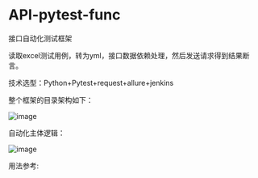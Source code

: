 # API-pytest-func

接口自动化测试框架

读取excel测试用例，转为yml，接口数据依赖处理，然后发送请求得到结果断言。

技术选型：Python+Pytest+request+allure+jenkins

整个框架的目录架构如下：

![image](https://user-images.githubusercontent.com/65322530/126270234-c60c1105-193f-44f6-9e57-91429e9d21d8.png)


自动化主体逻辑：

![image](https://user-images.githubusercontent.com/65322530/126269181-10f4c46b-cee0-4a6f-b7bd-ea53979a6401.png)



用法参考:

